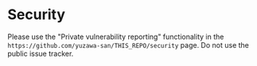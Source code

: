 # Security

Please use the "Private vulnerability reporting" functionality in the `https://github.com/yuzawa-san/THIS_REPO/security` page.
Do not use the public issue tracker.